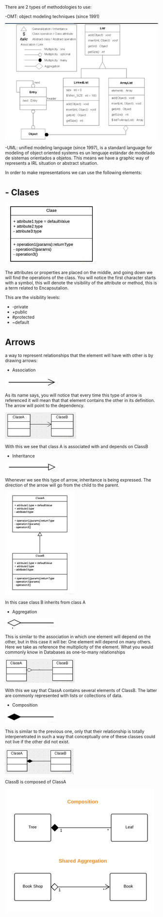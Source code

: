 There are 2 types of methodologies to use:

-OMT: object modeling techniques (since 1991)

![OMT](/2modeling_diagrams/OMT_Example.png)

-UML: unified modeling language (since 1997), is a standard language for modeling of object oriented systems
es un lenguaje estándar de modelado de sistemas orientados a objetos. This means we have a graphic way of represents a IRL situation or abstract situation.

In order to make representations we can use the following elements:

# - Clases

![clases](/2modeling_diagrams/clases.png)

The attributes or properties are placed on the middle, and going down we will find the operations of the class. You will notice the first character starts with a symbol, this will denote the visibility of the attribute or method, this is a term related to Encapsutalion.

This are the visibility levels:

- -private
- +public
- #protected
- ~default

# Arrows

a way to represent relationships that the element will have with other is by drawing arrows:

- Association

![association](/2modeling_diagrams/association.png)

As its name says, you will notice that every time this type of arrow is referenced it will mean that that element contains the other in its definition. The arrow will point to the dependency.

![example](/2modeling_diagrams/b%20depends%20on%20a.png)

With this we see that class A is associated with and depends on ClassB

- Inheritance

![inherit](/2modeling_diagrams/inherit.png)

Whenever we see this type of arrow, inheritance is being expressed.
The direction of the arrow will go from the child to the parent.

![b inherit from a](/2modeling_diagrams/a%20inherit%20b.png)

In this case class B inherits from class A

- Aggregation

![aggregation](/2modeling_diagrams/aggregation.png)

This is similar to the association in which one element will depend on the other, but in this case it will be: One element will depend on many others. Here we take as reference the multiplicity of the element. What you would commonly know in Databases as one-to-many relationships

![a aggregation b](/2modeling_diagrams/a%20aggregation%20b.png)

With this we say that ClassA contains several elements of ClassB. The latter are commonly represented with lists or collections of data.

- Composition

![composition](/2modeling_diagrams/composition.png)

This is similar to the previous one, only that their relationship is totally interpenetrated in such a way that conceptually one of these classes could not live if the other did not exist.

![b composition a](/2modeling_diagrams/b%20composition%20a.png)

ClassB is composed of ClassA

![example](/2modeling_diagrams/example.png)
